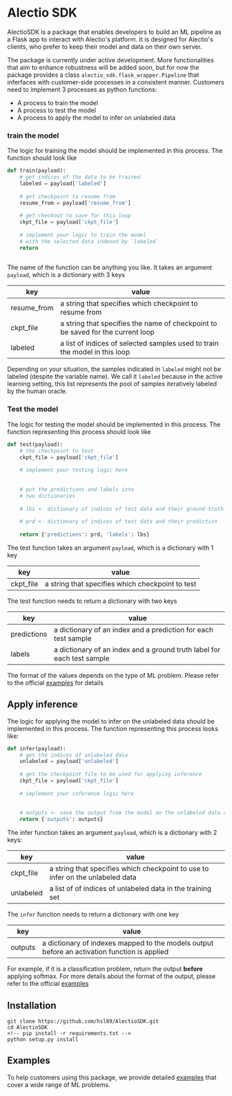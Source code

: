 # Alectio SDK

AlectioSDK is a package that enables developers to build an ML pipeline as a Flask app to interact with Alectio's
platform. 
It is designed for Alectio's clients, who prefer to keep their model and data on their own server. 

The package is currently under active development. More functionalities that aim to enhance robustness will be added soon, but for now the package provides a class `alectio_sdk.flask_wrapper.Pipeline` that inferfaces with customer-side
processes in a consistent manner. Customers need to implement 3 processes as python functions:

* A process to train the model
* A process to test the model
* A process to apply the model to infer on unlabeled data

### train the model
The logic for training the model should be implemented in this process. The function should look like

```python
def train(payload):
    # get indices of the data to be trained
    labeled = payload['labeled']
    
    # get checkpoint to resume from
    resume_from = payload['resume_from']
    
    # get checkout to save for this loop
    ckpt_file = payload['ckpt_file']
    
    # implement your logic to train the model
    # with the selected data indexed by `labeled`
    return
    
```

The name of the function can be anything you like. It takes an argument `payload`, which is a 
dictionary with 3 keys

| key | value |
| --- | ----- |
| resume_from | a string that specifies which checkpoint to resume from |
| ckpt_file | a string that specifies the name of checkpoint to be saved for the current loop |
| labeled | a list of indices of selected samples used to train the model in this loop | 

Depending on your situation, the samples indicated in `labeled` might not be labeled (despite the variable
name). We call it `labeled` because in the active learning setting, this list represents the pool of 
samples iteratively labeled by the human oracle. 


### Test the model
The logic for testing the model should be implemented in this process. The function representing this 
process should look like

```python
def test(payload):
    # the checkpoint to test
    ckpt_file = payload['ckpt_file']
    
    # implement your testing logic here
    
    
    # put the predictions and labels into 
    # two dictionaries
    
    # lbs <- dictionary of indices of test data and their ground-truth
    
    # prd <- dictionary of indices of test data and their prediction
    
    return {'predictions': prd, 'labels': lbs}
```
The test function takes an argument `payload`, which is a dictionary with 1 key

| key | value |
| --- | ----- | 
| ckpt_file | a string that specifies which checkpoint to test | 

The test function needs to return a dictionary with two keys

| key | value |
| --- | ----- | 
| predictions | a dictionary of an index and a prediction for each test sample|
| labels | a dictionary of an index and a ground truth label for each test sample|

The format of the values depends on the type of ML problem. Please refer to the official
[examples](./examples) for details

## Apply inference
The logic for applying the model to infer on the unlabeled data should be implemented in this process. 
The function representing this process looks like:
```python
def infer(payload):
    # get the indices of unlabeled data
    unlabeled = payload['unlabeled']
    
    # get the checkpoint file to be used for applying inference
    ckpt_file = payload['ckpt_file']
    
    # implement your inference logic here
    
    
    # outputs <- save the output from the model on the unlabeled data as a dictionary
    return {'outputs': outputs}
```

The infer function takes an argument `payload`, which is a dictionary with 2 keys:

| key | value |
| --- | ----  | 
| ckpt_file | a string that specifies which checkpoint to use to infer on the unlabeled data | 
| unlabeled | a list of of indices of unlabeled data in the training set |


The `infer` function needs to return a dictionary with one key

| key | value |
| --- | ----- | 
| outputs | a dictionary of indexes mapped to the models output before an activation function is applied |

For example, if it is a classification problem, return the output **before** applying softmax. 
For more details about the format of the output, please refer to the official [examples](./examples)

## Installation
```
git clone https://github.com/hsl89/AlectioSDK.git
cd AlectioSDK
<!-- pip install -r requirements.txt --> 
python setup.py install
```

## Examples 
To help customers using this package, we provide detailed [examples](./examples) that cover a wide range of 
ML problems.
